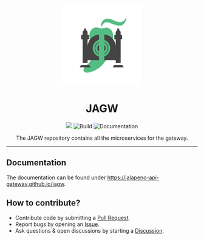 <p align="center">
	<img src="./docs/static/img/logo.png">
</p>
<h1 align="center">JAGW</h1>
<p align="center">
	<img src="https://img.shields.io/github/v/tag/jalapeno-api-gateway/jagw.svg?label=release&logo=github&style=flat-square">
	<img alt="Build" src="https://img.shields.io/github/workflow/status/jalapeno-api-gateway/jagw/Build%20and%20Push%20Services?label=build&logo=github&style=flat-square">
	<img alt="Documentation" src="https://img.shields.io/github/workflow/status/jalapeno-api-gateway/jagw/Deploy%20Documentation%20to%20GitHub%20Pages?label=docs&logo=github&style=flat-square">
</p>

<p align="center">
The JAGW repository contains all the microservices for the gateway.
</p>

---

## Documentation
The documentation can be found under https://jalapeno-api-gateway.github.io/jagw.

## How to contribute?

- Contribute code by submitting a [Pull Request](https://github.com/jalapeno-api-gateway/jagw-go/pulls).
- Report bugs by opening an [Issue](https://github.com/jalapeno-api-gateway/jagw-go/issues).
- Ask questions & open discussions by starting a [Discussion](https://github.com/jalapeno-api-gateway/jagw-go/discussions).